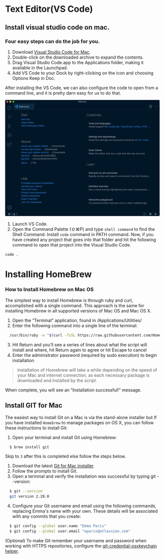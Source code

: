 # Text Editor(VS Code)

## Install visual studio code on mac.
### Four easy steps can do the job for you.

1. Download [Visual Studio Code for Mac](https://code.visualstudio.com/download).
1. Double-click on the downloaded archive to expand the contents.
1. Drag Visual Studio Code.app to the Applications folder, making it available in the Launchpad.
1. Add VS Code to your Dock by right-clicking on the icon and choosing  Options  Keep in Doc.

After installing the VS Code, we can also configure the code to open from a command line, and it is pretty darn easy for us to do that.

![vscode image](../../uploads/vscode.png)
1. Launch VS Code.
1. Open the Command Palette (⇧⌘P) and type `shell command` to find the Shell Command: Install `code` command in PATH command.
Now, if you have created any project that goes into that folder and hit the following command to open that project into the Visual Studio Code.

```
code .

```

# Installing HomeBrew
### How to Install Homebrew on Mac OS

The simplest way to install Homebrew is through ruby and curl, accomplished with a single command. This approach is the same for installing Homebrew in all supported versions of Mac OS and Mac OS X.

1. Open the “Terminal” application, found in /Applications/Utilities/
2. Enter the following command into a single line of the terminal:

```bash
  /usr/bin/ruby -e "$(curl -fsSL https://raw.githubusercontent.com/Homebrew/install/master/install)"
```
3. Hit Return and you’ll see a series of lines about what the script will install and where, hit Return again to agree or hit Escape to cancel
4. Enter the administrator password (required by sudo execution) to begin installation

>Installation of Homebrew will take a while depending on the speed of your Mac and internet connection, as each necessary package is downloaded and installed by the script.

When complete, you will see an “Installation successful!” message.

## Install GIT for Mac
The easiest way to install Git on a Mac is via the stand-alone installer but If you have installed `Homebrew` to manage packages on OS X, you can follow these instructions to install Git:

1. Open your terminal and install Git using Homebrew:

```bash
  $ brew install git
```
Skip to `3` after this is completed else follow the steps below.

1. Download the latest [Git for Mac installer](https://sourceforge.net/projects/git-osx-installer/files/).
2. Follow the prompts to install Git.
3. Open a terminal and verify the installation was successful by typing git --version:
```bash
  $ git --version
  git version 2.28.0
```
4. Configure your Git username and email using the following commands, replacing Emma's name with your own. These details will be associated with any commits that you create:
```bash
  $ git config --global user.name "Emma Paris"
  $ git config --global user.email "eparis@atlassian.com"
```
(Optional) To make Git remember your username and password when working with HTTPS repositories, configure the [git-credential-osxkeychain helper](https://www.atlassian.com/git/tutorials/install-git#install-the-git-credential-osx).

